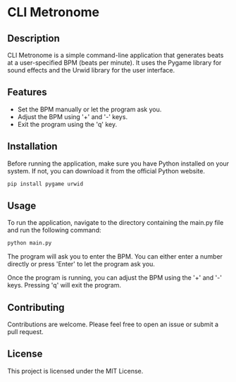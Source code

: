 
# CLI Metronome

## Description

CLI Metronome is a simple command-line application that generates beats at a user-specified BPM (beats per minute). It uses the Pygame library for sound effects and the Urwid library for the user interface.

## Features

- Set the BPM manually or let the program ask you.
- Adjust the BPM using '+' and '-' keys.
- Exit the program using the 'q' key.

## Installation

Before running the application, make sure you have Python installed on your system. If not, you can download it from the official Python website.

```bash
pip install pygame urwid
```

## Usage

To run the application, navigate to the directory containing the main.py file and run the following command:
```bash
python main.py
```
The program will ask you to enter the BPM. You can either enter a number directly or press 'Enter' to let the program ask you.

Once the program is running, you can adjust the BPM using the '+' and '-' keys. Pressing 'q' will exit the program.

## Contributing

Contributions are welcome. Please feel free to open an issue or submit a pull request.

## License

This project is licensed under the MIT License.
